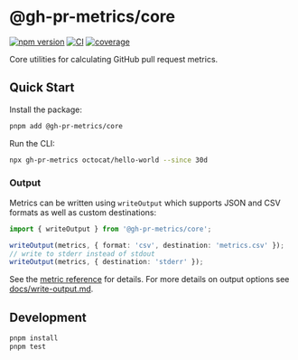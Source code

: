 # @gh-pr-metrics/core

[![npm version](https://img.shields.io/npm/v/@gh-pr-metrics/core)](https://www.npmjs.com/package/@gh-pr-metrics/core)
[![CI](https://github.com/owner/repo/actions/workflows/ci.yml/badge.svg)](https://github.com/owner/repo/actions/workflows/ci.yml)
[![coverage](https://img.shields.io/codecov/c/github/owner/repo)](https://codecov.io/gh/owner/repo)

Core utilities for calculating GitHub pull request metrics.

## Quick Start

Install the package:

```bash
pnpm add @gh-pr-metrics/core
```

Run the CLI:

```bash
npx gh-pr-metrics octocat/hello-world --since 30d
```

### Output

Metrics can be written using `writeOutput` which supports JSON and CSV formats
as well as custom destinations:

```ts
import { writeOutput } from '@gh-pr-metrics/core';

writeOutput(metrics, { format: 'csv', destination: 'metrics.csv' });
// write to stderr instead of stdout
writeOutput(metrics, { destination: 'stderr' });
```

See the [metric reference](docs/metric-reference.md) for details.
For more details on output options see [docs/write-output.md](docs/write-output.md).

## Development

```bash
pnpm install
pnpm test
```
